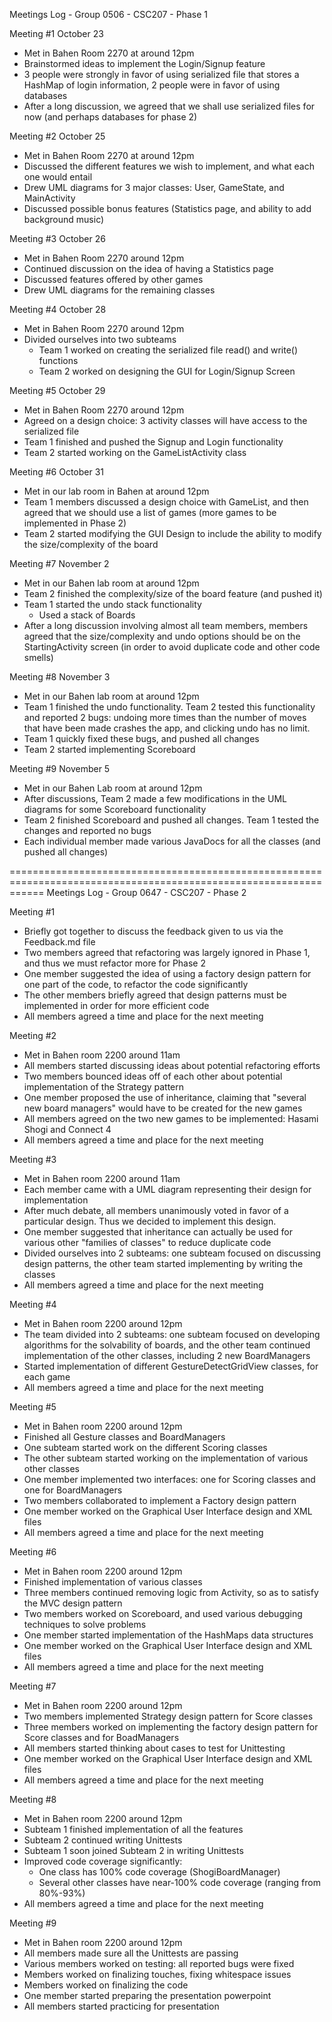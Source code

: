 ﻿Meetings Log - Group 0506 - CSC207 - Phase 1


Meeting #1 October 23 
* Met in Bahen Room 2270 at around 12pm 
* Brainstormed ideas to implement the Login/Signup feature 
* 3 people were strongly in favor of using serialized file that stores a HashMap of login information, 2 people were in favor of using databases 
* After a long discussion, we agreed that we shall use serialized files for now (and perhaps databases for phase 2) 




Meeting #2 October 25 
* Met in Bahen Room 2270 at around 12pm 
* Discussed the different features we wish to implement, and what each one would entail 
* Drew UML diagrams for 3 major classes: User, GameState, and MainActivity 
* Discussed possible bonus features (Statistics page, and ability to add background music) 


Meeting #3 October 26         
* Met in Bahen Room 2270 around 12pm 
* Continued discussion on the idea of having a Statistics page 
* Discussed features offered by other games 
* Drew UML diagrams for the remaining classes 




Meeting #4 October 28 
* Met in Bahen Room 2270 around 12pm 
* Divided ourselves into two subteams 
   * Team 1 worked on creating the serialized file read() and write() functions 
   * Team 2 worked on designing the GUI for Login/Signup Screen 




Meeting #5 October 29 
* Met in Bahen Room 2270 around 12pm 
* Agreed on a design choice: 3 activity classes will have access to the serialized file 
* Team 1 finished and pushed the Signup and Login functionality 
* Team 2 started working on the GameListActivity class 




Meeting #6 October 31 
* Met in our lab room in Bahen at around 12pm 
* Team 1 members discussed a design choice with GameList, and then agreed that we should use a list of games (more games to be implemented in Phase 2) 
* Team 2 started modifying the GUI Design to include the ability to modify the size/complexity of the board 






Meeting #7 November 2 
* Met in our Bahen lab room at around 12pm 
* Team 2 finished the complexity/size of the board feature (and pushed it) 
* Team 1 started the undo stack functionality 
   * Used a stack of Boards 
* After a long discussion involving almost all team members, members agreed that the size/complexity and undo options should be on the StartingActivity screen (in order to avoid duplicate code and other code smells) 




Meeting #8 November 3 
* Met in our Bahen lab room at around 12pm 
* Team 1 finished the undo functionality. Team 2 tested this functionality and reported 2 bugs: undoing more times than the number of moves that have been made crashes the app, and clicking undo has no limit. 
* Team 1 quickly fixed these bugs, and pushed all changes 
* Team 2 started implementing Scoreboard 




Meeting #9 November 5 
* Met in our Bahen Lab room at around 12pm 
* After discussions, Team 2 made a few modifications in the UML diagrams for some Scoreboard functionality 
* Team 2 finished Scoreboard and pushed all changes. Team 1 tested the changes and reported no bugs 
* Each individual member made various JavaDocs for all the classes (and pushed all changes)

==================================================================================================================
Meetings Log - Group 0647 - CSC207 - Phase 2 

Meeting #1 
* Briefly got together to discuss the feedback given to us via the Feedback.md file 
* Two members agreed that refactoring was largely ignored in Phase 1, and thus we must refactor more for Phase 2
* One member suggested the idea of using a factory design pattern for one part of the code, to refactor the code significantly 
* The other members briefly agreed that design patterns must be implemented in order for more efficient code 
* All members agreed a time and place for the next meeting 

Meeting #2 
* Met in Bahen room 2200 around 11am 
* All members started discussing ideas about potential refactoring efforts 
* Two members bounced ideas off of each other about potential implementation of the Strategy pattern 
* One member proposed the use of inheritance, claiming that "several new board managers" would have to be created for the new games
* All members agreed on the two new games to be implemented: Hasami Shogi and Connect 4  
* All members agreed a time and place for the next meeting 

Meeting #3 
* Met in Bahen room 2200 around 11am 
* Each member came with a UML diagram representing their design for implementation 
* After much debate, all members unanimously voted in favor of a particular design. Thus we decided to implement this design. 
* One member suggested that inheritance can actually be used for various other "families of classes" to reduce duplicate code 
* Divided ourselves into 2 subteams: one subteam focused on discussing design patterns, the other team started implementing by writing the classes 
* All members agreed a time and place for the next meeting 

Meeting #4  
* Met in Bahen room 2200 around 12pm  
* The team divided into 2 subteams: one subteam focused on developing algorithms for the solvability of boards, and the other team continued implementation of the other classes, including 2 new BoardManagers 
* Started implementation of different GestureDetectGridView classes, for each game 
* All members agreed a time and place for the next meeting 

Meeting #5  
* Met in Bahen room 2200 around 12pm  
* Finished all Gesture classes and BoardManagers 
* One subteam started work on the different Scoring classes 
* The other subteam started working on the implementation of various other classes 
* One member implemented two interfaces: one for Scoring classes and one for BoardManagers 
* Two members collaborated to implement a Factory design pattern 
* One member worked on the Graphical User Interface design and XML files 
* All members agreed a time and place for the next meeting 

Meeting #6 
* Met in Bahen room 2200 around 12pm  
* Finished implementation of various classes 
* Three members continued removing logic from Activity, so as to satisfy the MVC design pattern 
* Two members worked on Scoreboard, and used various debugging techniques to solve problems 
* One member started implementation of the HashMaps data structures 
* One member worked on the Graphical User Interface design and XML files 
* All members agreed a time and place for the next meeting

Meeting #7 
* Met in Bahen room 2200 around 12pm  
* Two members implemented Strategy design pattern for Score classes 
* Three members worked on implementing the factory design pattern for Score classes and for BoadManagers 
* All members started thinking about cases to test for Unittesting 
* One member worked on the Graphical User Interface design and XML files 
* All members agreed a time and place for the next meeting

Meeting #8 
* Met in Bahen room 2200 around 12pm  
* Subteam 1 finished implementation of all the features 
* Subteam 2 continued writing Unittests 
* Subteam 1 soon joined Subteam 2 in writing Unittests 
* Improved code coverage significantly: 
    * One class has 100% code coverage (ShogiBoardManager)
    * Several other classes have near-100% code coverage (ranging from 80%-93%)
* All members agreed a time and place for the next meeting

Meeting #9 
* Met in Bahen room 2200 around 12pm  
* All members made sure all the Unittests are passing 
* Various members worked on testing: all reported bugs were fixed 
* Members worked on finalizing touches, fixing whitespace issues 
* Members worked on finalizing the code
* One member started preparing the presentation powerpoint 
* All members started practicing for presentation 


